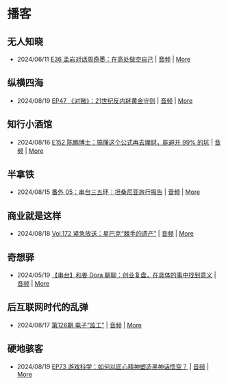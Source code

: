 # 播客

## 无人知晓
- 2024/06/11 [E36 孟岩对话周奇墨：在高处做空自己](https://www.xiaoyuzhoufm.com/episode/6667f31dc26e396a36eefe25) | [音频](https://dts-api.xiaoyuzhoufm.com/track/611719d3cb0b82e1df0ad29e/6667f31dc26e396a36eefe25/media.xyzcdn.net/ljJYPINg_uUnMMt8WMuIsiU41BZt.m4a) | [More](channels/%E6%97%A0%E4%BA%BA%E7%9F%A5%E6%99%93.md)

## 纵横四海
- 2024/08/19 [EP47 《对赌》：21世纪反内耗黄金守则](https://www.ximalaya.com/sound/749741255) | [音频](https://aod.cos.tx.xmcdn.com/storages/92b4-audiofreehighqps/DC/C9/GKwRIJEKl-neBVCTjQMCFEXE.m4a) | [More](channels/%E7%BA%B5%E6%A8%AA%E5%9B%9B%E6%B5%B7.md)

## 知行小酒馆
- 2024/08/16 [E152 陈鹏博士：搞懂这个公式再去理财，能避开 99% 的坑](https://www.xiaoyuzhoufm.com/episode/66bec2f8db5e6d6bf9ad7d28) | [音频](https://dts-api.xiaoyuzhoufm.com/track/6013f9f58e2f7ee375cf4216/66bec2f8db5e6d6bf9ad7d28/media.xyzcdn.net/lmj8ZGmomlBfuACqptib5gOcDQ0k.m4a) | [More](channels/%E7%9F%A5%E8%A1%8C%E5%B0%8F%E9%85%92%E9%A6%86.md)

## 半拿铁
- 2024/08/15 [番外 05：串台三五环｜坦桑尼亚旅行报告](https://www.ximalaya.com/sound/748633683) | [音频](https://dl.wavpub.com/item/227_31602823_6492.m4a) | [More](channels/%E5%8D%8A%E6%8B%BF%E9%93%81.md)

## 商业就是这样
- 2024/08/18 [Vol.172 紧急放送：星巴克“棘手的遗产”](https://www.ximalaya.com/sound/749709201) | [音频](https://aod.cos.tx.xmcdn.com/storages/04aa-audiofreehighqps/C1/C7/GKwRIDoKmHr0AIWvTwMCNQ7o.m4a) | [More](channels/%E5%95%86%E4%B8%9A%E5%B0%B1%E6%98%AF%E8%BF%99%E6%A0%B7.md)

## 奇想驿
- 2024/05/19 [【串台】和姜 Dora 聊聊：创业复盘，在具体的事中找到意义](https://www.xiaoyuzhoufm.com/episode/664962d382b428eafd844366) | [音频](https://dts-api.xiaoyuzhoufm.com/track/6034daea97755b8fc9c66480/664962d382b428eafd844366/media.xyzcdn.net/llloyy2KoUURla1cgosxmkenwwHw.m4a) | [More](channels/%E5%A5%87%E6%83%B3%E9%A9%BF.md)

## 后互联网时代的乱弹
- 2024/08/17 [第126期 电子“监工”](https://hosting.wavpub.cn/pie/ep126/) | [音频](https://tk.wavpub.com/WPDL_pffmMRCqpqREGMxwBKKRvSmrKKDGPBBXbDVGpAEKasxndRGdBzUajtXgMM-00.mp3) | [More](channels/%E5%90%8E%E4%BA%92%E8%81%94%E7%BD%91%E6%97%B6%E4%BB%A3%E7%9A%84%E4%B9%B1%E5%BC%B9.md)

## 硬地骇客
- 2024/08/19 [EP73 游戏科学：如何以匠心精神塑造黑神话悟空？](https://www.xiaoyuzhoufm.com/episode/66c337e533591c27be384f66) | [音频](https://dts-api.xiaoyuzhoufm.com/track/640ee2438be5d40013fe4a87/66c337e533591c27be384f66/media.xyzcdn.net/lpFhPwUofxvzb5SVRKjZNEUE5bla.m4a) | [More](channels/%E7%A1%AC%E5%9C%B0%E9%AA%87%E5%AE%A2.md)

